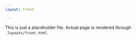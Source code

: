 ```yaml
---
layout: front

---
```


This is just a placeholder file. Actual page is rendered through ```_layouts/front.html```.